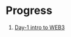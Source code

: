 # Progress
1. [Day-1 intro to WEB3](https://github.com/its-harsshhh/100DaysOfweb3/blob/1876ddc63f6dee85cd7450eb23062dfdd6458b43/notes/Day-1%20(Intro%20to%20WEB3).md)

